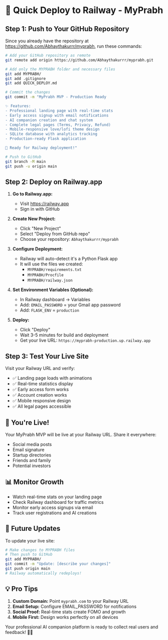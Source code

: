 # 🚀 Quick Deploy to Railway - MyPrabh

## Step 1: Push to Your GitHub Repository

Since you already have the repository at https://github.com/Abhaythakurrr/myprabh, run these commands:

```bash
# Add your GitHub repository as remote
git remote add origin https://github.com/Abhaythakurrr/myprabh.git

# Add only the MYPRABH folder and necessary files
git add MYPRABH/
git add .gitignore
git add QUICK_DEPLOY.md

# Commit the changes
git commit -m "MyPrabh MVP - Production Ready

✨ Features:
- Professional landing page with real-time stats
- Early access signup with email notifications
- AI companion creation and chat system
- Complete legal pages (Terms, Privacy, Refund)
- Mobile-responsive love/lofi theme design
- SQLite database with analytics tracking
- Production-ready Flask application

🚀 Ready for Railway deployment!"

# Push to GitHub
git branch -M main
git push -u origin main
```

## Step 2: Deploy on Railway.app

1. **Go to Railway.app:**
   - Visit https://railway.app
   - Sign in with GitHub

2. **Create New Project:**
   - Click "New Project"
   - Select "Deploy from GitHub repo"
   - Choose your repository: `Abhaythakurrr/myprabh`

3. **Configure Deployment:**
   - Railway will auto-detect it's a Python Flask app
   - It will use the files we created:
     - `MYPRABH/requirements.txt`
     - `MYPRABH/Procfile`
     - `MYPRABH/railway.json`

4. **Set Environment Variables (Optional):**
   - In Railway dashboard → Variables
   - Add: `EMAIL_PASSWORD` = your Gmail app password
   - Add: `FLASK_ENV` = `production`

5. **Deploy:**
   - Click "Deploy"
   - Wait 3-5 minutes for build and deployment
   - Get your live URL: `https://myprabh-production.up.railway.app`

## Step 3: Test Your Live Site

Visit your Railway URL and verify:
- ✅ Landing page loads with animations
- ✅ Real-time statistics display
- ✅ Early access form works
- ✅ Account creation works
- ✅ Mobile responsive design
- ✅ All legal pages accessible

## 🎉 You're Live!

Your MyPrabh MVP will be live at your Railway URL. Share it everywhere:

- Social media posts
- Email signature
- Startup directories
- Friends and family
- Potential investors

## 📊 Monitor Growth

- Watch real-time stats on your landing page
- Check Railway dashboard for traffic metrics
- Monitor early access signups via email
- Track user registrations and AI creations

## 🔄 Future Updates

To update your live site:
```bash
# Make changes to MYPRABH files
# Then push to GitHub
git add MYPRABH/
git commit -m "Update: [describe your changes]"
git push origin main
# Railway automatically redeploys!
```

## 💡 Pro Tips

1. **Custom Domain:** Point `myprabh.com` to your Railway URL
2. **Email Setup:** Configure EMAIL_PASSWORD for notifications
3. **Social Proof:** Real-time stats create FOMO and growth
4. **Mobile First:** Design works perfectly on all devices

Your professional AI companion platform is ready to collect real users and feedback! 🚀💖